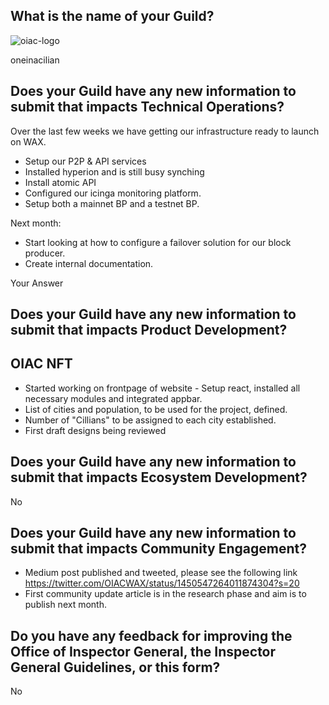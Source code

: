 
## What is the name of your Guild?
![oiac-logo](https://user-images.githubusercontent.com/89456085/136773956-b263025a-424d-4995-b55a-5d835e98632c.png)

oneinacilian

## Does your Guild have any new information to submit that impacts Technical Operations?

Over the last few weeks we have getting our infrastructure ready to launch on  WAX.

* Setup our P2P & API services
* Installed hyperion and is still busy synching
* Install atomic API 
* Configured our icinga monitoring platform.
* Setup both a mainnet BP and a testnet BP.

Next month:

* Start looking at how to configure a failover solution for our block producer.
* Create internal documentation.


Your Answer



## Does your Guild have any new information to submit that impacts Product Development?

## OIAC NFT

* Started working on frontpage of website - Setup react, installed all necessary modules and integrated appbar.
* List of cities and population, to be used for the project, defined. 
* Number of "Cillians" to be assigned to each city established. 
* First draft designs being reviewed


## Does your Guild have any new information to submit that impacts Ecosystem Development?

No

## Does your Guild have any new information to submit that impacts Community Engagement?

* Medium post published and tweeted, please see the following link https://twitter.com/OIACWAX/status/1450547264011874304?s=20
* First community update article is in the research phase and aim is to publish next month.


## Do you have any feedback for improving the Office of Inspector General, the Inspector General Guidelines, or this form?

No
